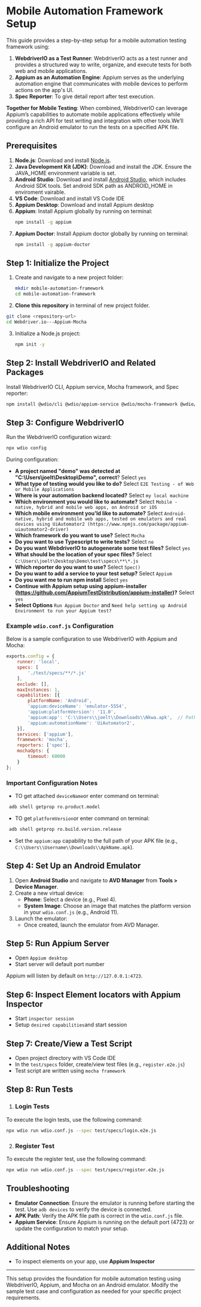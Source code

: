 # Mobile Automation Framework Setup

This guide provides a step-by-step setup for a mobile automation testing framework using: 
1. **WebdriverIO as a Test Runner**:
WebdriverIO acts as a test runner and provides a structured way to write, organize, and execute tests for both web and mobile applications.
2. **Appium as an Automation Engine**:
Appium serves as the underlying automation engine that communicates with mobile devices to perform actions on the app's UI.
3. **Spec Reporter**:
To give detail report after test execution.

**Together for Mobile Testing**:
When combined, WebdriverIO can leverage Appium’s capabilities to automate mobile applications effectively while providing a rich API for test writing and integration with other tools.We’ll configure an Android emulator to run the tests on a specified APK file.

## Prerequisites

1. **Node.js**: Download and install [Node.js](https://nodejs.org/en/).
2. **Java Development Kit (JDK)**: Download and install the JDK. Ensure the JAVA_HOME environment variable is set.
3. **Android Studio**: Download and install [Android Studio](https://developer.android.com/studio), which includes Android SDK tools. Set android SDK path as ANDROID_HOME in enviroment vairable.
4. **VS Code**: Download and install VS Code IDE
5. **Appium Desktop**: Download and install Appium desktop
6. **Appium**: Install Appium globally by running on terminal:
   ```bash
   npm install -g appium
   ```
6. **Appium Doctor**: Install Appium doctor globally by running on terminal:
   ```bash
   npm install -g appium-doctor
   ```
## Step 1: Initialize the Project

1. Create and navigate to a new project folder:
   ```bash
   mkdir mobile-automation-framework
   cd mobile-automation-framework
   ```
2. **Clone this repository** in terminal of new project folder.

```bash
git clone <repository-url>
cd Webdriver.io---Appium-Mocha
  ```
3. Initialize a Node.js project:
   ```bash
   npm init -y
   ```

## Step 2: Install WebdriverIO and Related Packages

Install WebdriverIO CLI, Appium service, Mocha framework, and Spec reporter:

```bash
npm install @wdio/cli @wdio/appium-service @wdio/mocha-framework @wdio/spec-reporter
```

## Step 3: Configure WebdriverIO

Run the WebdriverIO configuration wizard:

```bash
npx wdio config
```

During configuration:
- **A project named "demo" was detected at "C:\Users\joelt\Desktop\Demo", correct**? Select `yes`
- **What type of testing would you like to do?** Select `E2E Testing - of Web or Mobile Applications`
- **Where is your automation backend located?** Select `my local machine`
- **Which environment you would like to automate?** Select `Mobile - native, hybrid and mobile web apps, on Android or iOS`
- **Which mobile environment you'ld like to automate?** Select `Android- native, hybrid and mobile web apps, tested on emulators and real devices using UiAutomator2 (https://www.npmjs.com/package/appium-uiautomator2-driver)`
- **Which framework do you want to use?** Select `Mocha` 
- **Do you want to use Typescript to write tests?** Select `no`
- **Do you want WebdriverIO to autogenerate some test files?** Select `yes`
- **What should be the location of your spec files?** Select `C:\Users\joelt\Desktop\Demo\test\specs\**\*.js`
- **Which reporter do you want to use?** Select `Spec()`
- **Do you want to add a service to your test setup?** Select `Appium`
- **Do you want me to run npm install** Select `yes`
- **Continue with Appium setup using appium-installer (https://github.com/AppiumTestDistribution/appium-installer)?** Select `yes`
- **Select Options** `Run Appium Doctor` and `Need help setting up Android Environment to run your Appium test?`


### Example `wdio.conf.js` Configuration

Below is a sample configuration to use WebdriverIO with Appium and Mocha:

```javascript
exports.config = {
    runner: 'local',
    specs: [
        './test/specs/**/*.js'
    ],
    exclude: [],
    maxInstances: 1,
    capabilities: [{
        platformName: 'Android',
        'appium:deviceName': 'emulator-5554',
        'appium:platformVersion': '11.0',
        'appium:app': 'C:\\Users\\joelt\\Downloads\\Nkwa.apk',  // Path to your APK file
        'appium:automationName': 'UiAutomator2',
    }],
    services: ['appium'],
    framework: 'mocha',
    reporters: ['spec'],
    mochaOpts: {
        timeout: 60000
    }
};
```

### Important Configuration Notes
- TO get attached `deviceName`or enter command on terminal:
 ```bash
  adb shell getprop ro.product.model
   ```
- TO get `platformVersion`or enter command on terminal:
 ```bash
  adb shell getprop ro.build.version.release
   ```
- Set the `appium:app` capability to the full path of your APK file (e.g., `C:\\Users\\Username\\Downloads\\ApkName.apk`).

## Step 4: Set Up an Android Emulator

1. Open **Android Studio** and navigate to **AVD Manager** from **Tools > Device Manager**.
2. Create a new virtual device:
   - **Phone**: Select a device (e.g., Pixel 4).
   - **System Image**: Choose an image that matches the platform version in your `wdio.conf.js` (e.g., Android 11).
3. Launch the emulator:
   - Once created, launch the emulator from AVD Manager.

## Step 5: Run Appium Server
- Open `Appium desktop`
- Start server will default port number

Appium will listen by default on `http://127.0.0.1:4723`.

## Step 6: Inspect Element locators with Appium Inspector
- Start `inspector session`
- Setup `desired capabilities`and start session

## Step 7: Create/View a Test Script

- Open project directory with VS Code IDE
- In the `test/specs` folder, create/view test files (e.g., `register.e2e.js`)
- Test script are written using `mocha framework`

## Step 8: Run Tests
1. ### Login Tests
To execute the login tests, use the following command:

```bash
npx wdio run wdio.conf.js --spec test/specs/login.e2e.js  
```
2. ### Register Test
To execute the register test, use the following command:

```bash
npx wdio run wdio.conf.js --spec test/specs/register.e2e.js
```
## Troubleshooting

- **Emulator Connection**: Ensure the emulator is running before starting the test. Use `adb devices` to verify the device is connected.
- **APK Path**: Verify the APK file path is correct in the `wdio.conf.js` file.
- **Appium Service**: Ensure Appium is running on the default port (4723) or update the configuration to match your setup.

## Additional Notes

- To inspect elements on your app, use **Appium Inspector**

---

This setup provides the foundation for mobile automation testing using WebdriverIO, Appium, and Mocha on an Android emulator. Modify the sample test case and configuration as needed for your specific project requirements.
